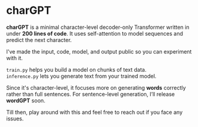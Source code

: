 # charGPT

**charGPT** is a minimal character-level decoder-only Transformer written in under **200 lines of code**. It uses self-attention to model sequences and predict the next character.

I've made the input, code, model, and output public so you can experiment with it.

`train.py` helps you build a model on chunks of text data.  
`inference.py` lets you generate text from your trained model.

Since it's character-level, it focuses more on generating **words** correctly rather than full sentences. 
For sentence-level generation, I’ll release **wordGPT** soon. 

Till then, play around with this and feel free to reach out if you face any issues.

